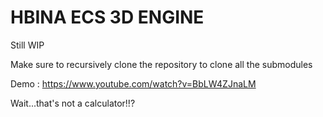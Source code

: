# HBINA ECS 3D ENGINE

Still WIP

Make sure to recursively clone the repository to clone all the submodules

Demo : https://www.youtube.com/watch?v=BbLW4ZJnaLM

Wait...that's not a calculator!!?
